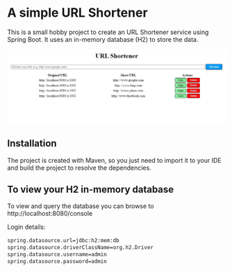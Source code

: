 # A simple URL Shortener

This is a small hobby project to create an URL Shortener service using Spring Boot. It uses an in-memory database (H2) to store the data.

![Alt text](screenshot.jpg?raw=true "URL Shortener")

## Installation 
The project is created with Maven, so you just need to import it to your IDE and build the project to resolve the dependencies.

## To view your H2 in-memory database
To view and query the database you can browse to http://localhost:8080/console

Login details:
```
spring.datasource.url=jdbc:h2:mem:db
spring.datasource.driverClassName=org.h2.Driver
spring.datasource.username=admin
spring.datasource.password=admin
```